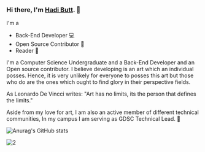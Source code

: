 ### Hi there, I'm [Hadi Butt](https://hadilicious.me).  👋

I'm a 

- Back-End Developer :computer:
- Open Source Contributor :raised_hands:
- Reader :book:

I'm a Computer Science Undergraduate and a Back-End Developer and an Open source contributor. I believe developing is an art which an individual posses. Hence, it is very unlikely for everyone to posses this art but those who do are the ones which ought to find glory in their perspective fields.

As Leonardo De Vincci writes:
"Art has no limits, its the person that defines the limits." 

Aside from my love for art, I am also an active member of different technical communities, In my campus I am serving as GDSC Technical Lead. :tada:
 
![Anurag's GitHub stats](https://github-readme-stats.vercel.app/api?username=HadiButtt&theme=vue)

![2](https://user-images.githubusercontent.com/58470182/110176812-ba55b180-7e25-11eb-8f8b-6f4aaa4a9b1f.jpeg)            
